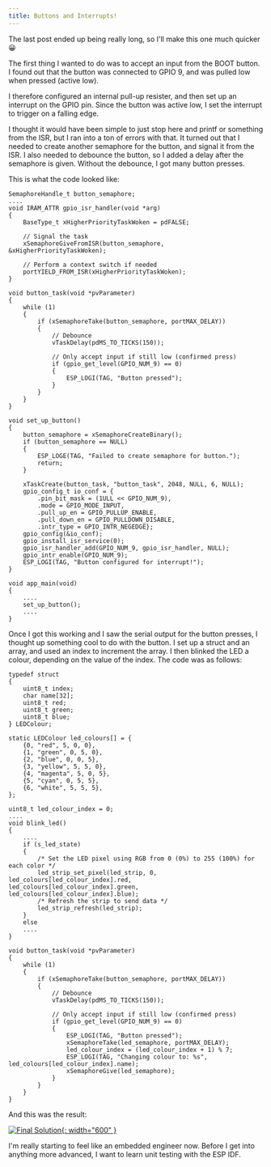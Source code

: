 ```yaml
---
title: Buttons and Interrupts!
---
```


The last post ended up being really long, so I'll make this one much quicker 😀

The first thing I wanted to do was to accept an input from the BOOT button. I found out that the button was connected to GPIO 9, and was pulled low when pressed (active low).

I therefore configured an internal pull-up resister, and then set up an interrupt on the GPIO pin. Since the button was active low, I set the interrupt to trigger on a falling edge.

I thought it would have been simple to just stop here and printf or something from the ISR, but I ran into a ton of errors with that. It turned out that I needed to create another
semaphore for the button, and signal it from the ISR. I also needed to debounce the button, so I added a delay after the semaphore is given. Without the debounce, I got many button presses.

This is what the code looked like:

```
SemaphoreHandle_t button_semaphore;
....
void IRAM_ATTR gpio_isr_handler(void *arg)
{
    BaseType_t xHigherPriorityTaskWoken = pdFALSE;

    // Signal the task
    xSemaphoreGiveFromISR(button_semaphore, &xHigherPriorityTaskWoken);

    // Perform a context switch if needed
    portYIELD_FROM_ISR(xHigherPriorityTaskWoken);
}

void button_task(void *pvParameter)
{
    while (1)
    {
        if (xSemaphoreTake(button_semaphore, portMAX_DELAY))
        {
            // Debounce
            vTaskDelay(pdMS_TO_TICKS(150));

            // Only accept input if still low (confirmed press)
            if (gpio_get_level(GPIO_NUM_9) == 0)
            {
                ESP_LOGI(TAG, "Button pressed");
            }
        }
    }
}

void set_up_button()
{
    button_semaphore = xSemaphoreCreateBinary();
    if (button_semaphore == NULL)
    {
        ESP_LOGE(TAG, "Failed to create semaphore for button.");
        return;
    }

    xTaskCreate(button_task, "button_task", 2048, NULL, 6, NULL);
    gpio_config_t io_conf = {
        .pin_bit_mask = (1ULL << GPIO_NUM_9),
        .mode = GPIO_MODE_INPUT,
        .pull_up_en = GPIO_PULLUP_ENABLE,
        .pull_down_en = GPIO_PULLDOWN_DISABLE,
        .intr_type = GPIO_INTR_NEGEDGE};
    gpio_config(&io_conf);
    gpio_install_isr_service(0);
    gpio_isr_handler_add(GPIO_NUM_9, gpio_isr_handler, NULL);
    gpio_intr_enable(GPIO_NUM_9);
    ESP_LOGI(TAG, "Button configured for interrupt!");
}

void app_main(void)
{
    ....
    set_up_button();
    ....
}
```

Once I got this working and I saw the serial output for the button presses, I thought up something cool to do with the button. I set up a struct and an array, and used an index
to increment the array. I then blinked the LED a colour, depending on the value of the index. The code was as follows:

```
typedef struct
{
    uint8_t index;
    char name[32];
    uint8_t red;
    uint8_t green;
    uint8_t blue;
} LEDColour;

static LEDColour led_colours[] = {
    {0, "red", 5, 0, 0},
    {1, "green", 0, 5, 0},
    {2, "blue", 0, 0, 5},
    {3, "yellow", 5, 5, 0},
    {4, "magenta", 5, 0, 5},
    {5, "cyan", 0, 5, 5},
    {6, "white", 5, 5, 5},
};

uint8_t led_colour_index = 0;
....
void blink_led()
{
    ....
    if (s_led_state)
    {
        /* Set the LED pixel using RGB from 0 (0%) to 255 (100%) for each color */
        led_strip_set_pixel(led_strip, 0, led_colours[led_colour_index].red, led_colours[led_colour_index].green, led_colours[led_colour_index].blue);
        /* Refresh the strip to send data */
        led_strip_refresh(led_strip);
    }
    else
    ....
}

void button_task(void *pvParameter)
{
    while (1)
    {
        if (xSemaphoreTake(button_semaphore, portMAX_DELAY))
        {
            // Debounce
            vTaskDelay(pdMS_TO_TICKS(150));

            // Only accept input if still low (confirmed press)
            if (gpio_get_level(GPIO_NUM_9) == 0)
            {
                ESP_LOGI(TAG, "Button pressed");
                xSemaphoreTake(led_semaphore, portMAX_DELAY);
                led_colour_index = (led_colour_index + 1) % 7;
                ESP_LOGI(TAG, "Changing colour to: %s", led_colours[led_colour_index].name);
                xSemaphoreGive(led_semaphore);
            }
        }
    }
}

```

And this was the result:

[![Final Solution](/assets/posts/2025-07-09-buttons_and_interrupts/buttons_and_interrupts.gif){: width="600" }](/assets/posts/2025-07-09-buttons_and_interrupts/buttons_and_interrupts.gif)

I'm really starting to feel like an embedded engineer now. Before I get into anything more advanced, I want to learn unit testing with the ESP IDF.